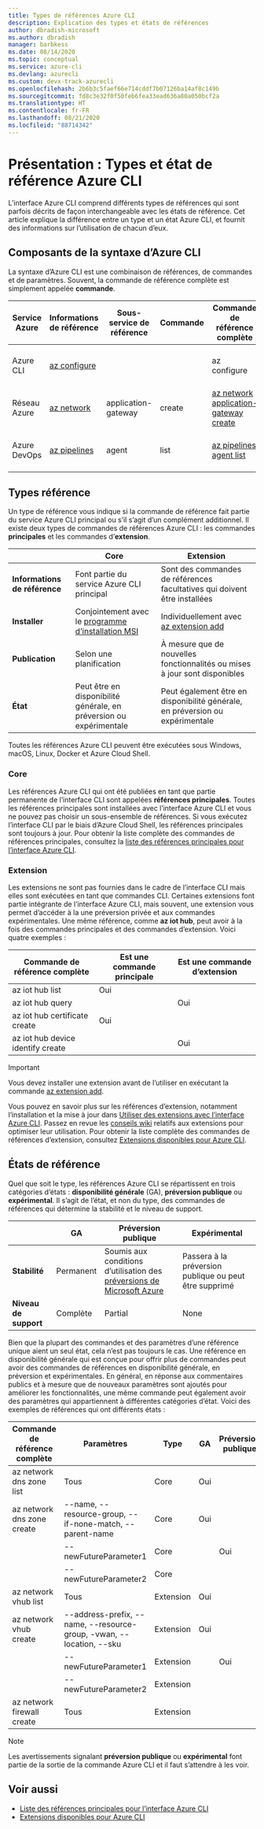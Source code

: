 ```yaml
---
title: Types de références Azure CLI
description: Explication des types et états de références
author: dbradish-microsoft
ms.author: dbradish
manager: barbkess
ms.date: 08/14/2020
ms.topic: conceptual
ms.service: azure-cli
ms.devlang: azurecli
ms.custom: devx-track-azurecli
ms.openlocfilehash: 2b6b3c5faef66e714cddf7b07126ba14af8c149b
ms.sourcegitcommit: fd8c3e32f0f50feb6fea33ead636a80a050bcf2a
ms.translationtype: HT
ms.contentlocale: fr-FR
ms.lasthandoff: 08/21/2020
ms.locfileid: "88714342"
---
```

# <a name="overview-azure-cli-reference-types-and-status"></a>Présentation : Types et état de référence Azure CLI

L’interface Azure CLI comprend différents types de références qui sont parfois décrits de façon interchangeable avec les états de référence.  Cet article explique la différence entre un type et un état Azure CLI, et fournit des informations sur l’utilisation de chacun d’eux.

## <a name="azure-cli-syntax-components"></a>Composants de la syntaxe d’Azure CLI

La syntaxe d’Azure CLI est une combinaison de références, de commandes et de paramètres.  Souvent, la commande de référence complète est simplement appelée **commande**.

| Service Azure | Informations de référence | Sous-service de référence | Commande | Commande de référence complète | Exemples de paramètres
|-|-|-|-|-|-|
| Azure CLI | [az configure](/cli/azure/reference-index#az-configure) | | | az configure | --defaults, --list-default, --scope
| Réseau Azure | [az network](/cli/azure/network) | application-gateway | create | [az network application-gateway create](/cli/azure/network/application-gateway#az-network-application-gateway-create) | --name, --resource-group, --capacity
| Azure DevOps | [az pipelines](/cli/azure/pipelines) | agent | list | [az pipelines agent list](/cli/azure/pipelines/agent) | --pool-id, --agent-name, --demands

## <a name="reference-types"></a>Types référence

Un type de référence vous indique si la commande de référence fait partie du service Azure CLI principal ou s’il s’agit d’un complément additionnel.  Il existe deux types de commandes de références Azure CLI : les commandes **principales** et les commandes d’**extension**.

|         | Core  | Extension
|-|-|-|
| **Informations de référence** | Font partie du service Azure CLI principal | Sont des commandes de références facultatives qui doivent être installées
| **Installer** | Conjointement avec le [programme d’installation MSI]() | Individuellement avec [az extension add]()|
| **Publication** | Selon une planification | À mesure que de nouvelles fonctionnalités ou mises à jour sont disponibles
| **État** | Peut être en disponibilité générale, en préversion ou expérimentale | Peut également être en disponibilité générale, en préversion ou expérimentale

Toutes les références Azure CLI peuvent être exécutées sous Windows, macOS, Linux, Docker et Azure Cloud Shell.

### <a name="core"></a>Core

Les références Azure CLI qui ont été publiées en tant que partie permanente de l’interface CLI sont appelées **références principales**.  Toutes les références principales sont installées avec l’interface Azure CLI et vous ne pouvez pas choisir un sous-ensemble de références.  Si vous exécutez l’interface CLI par le biais d’Azure Cloud Shell, les références principales sont toujours à jour.  Pour obtenir la liste complète des commandes de références principales, consultez la [liste des références principales pour l’interface Azure CLI](/cli/azure/reference-index).

### <a name="extension"></a>Extension

Les extensions ne sont pas fournies dans le cadre de l’interface CLI mais elles sont exécutées en tant que commandes CLI.  Certaines extensions font partie intégrante de l’interface Azure CLI, mais souvent, une extension vous permet d’accéder à la une préversion privée et aux commandes expérimentales.  Une même référence, comme **az iot hub**, peut avoir à la fois des commandes principales et des commandes d’extension.  Voici quatre exemples :

| Commande de référence complète | Est une commande principale | Est une commande d’extension
|-|-|-|
| az iot hub list | Oui |
| az iot hub query | | Oui
| az iot hub certificate create | Oui |
| az iot hub device identify create | | Oui

> [!IMPORTANT]
> Vous devez installer une extension avant de l’utiliser en exécutant la commande [az extension add](/cli/azure/extension#az-extension-add).

Vous pouvez en savoir plus sur les références d’extension, notamment l’installation et la mise à jour dans [Utiliser des extensions avec l’interface Azure CLI](azure-cli-extensions-overview.md).  Passez en revue les [conseils wiki](https://github.com/Azure/azure-network-cli-extension/wiki/Tips) relatifs aux extensions pour optimiser leur utilisation.  Pour obtenir la liste complète des commandes de références d’extension, consultez [Extensions disponibles pour Azure CLI](azure-cli-extensions-list.md).

## <a name="reference-status"></a>États de référence

Quel que soit le type, les références Azure CLI se répartissent en trois catégories d’états : **disponibilité générale** (GA), **préversion publique** ou **expérimental**.  Il s’agit de l’état, et non du type, des commandes de références qui détermine la stabilité et le niveau de support.

| | GA  | Préversion publique | Expérimental
|-|-|-|-|
| **Stabilité** | Permanent | Soumis aux conditions d’utilisation des [préversions de Microsoft Azure](/support/legal/preview-supplemental-terms/) | Passera à la préversion publique ou peut être supprimé
| **Niveau de support** | Complète | Partial | None

Bien que la plupart des commandes et des paramètres d’une référence unique aient un seul état, cela n’est pas toujours le cas.  Une référence en disponibilité générale qui est conçue pour offrir plus de commandes peut avoir des commandes de références en disponibilité générale, en préversion et expérimentales.  En général, en réponse aux commentaires publics et à mesure que de nouveaux paramètres sont ajoutés pour améliorer les fonctionnalités, une même commande peut également avoir des paramètres qui appartiennent à différentes catégories d’état.  Voici des exemples de références qui ont différents états :

| Commande de référence complète | Paramètres | Type | GA | Préversion publique | Expérimental
|-|-|-|-|-|-|
| az network dns zone list | Tous | Core | Oui |
| az network dns zone create | --name, --resource-group, --if-none-match, --parent-name | Core | Oui |
|  | --newFutureParameter1 | Core | | Oui
|  | --newFutureParameter2 | Core | | | Oui
| az network vhub list | Tous |Extension | Oui
| az network vhub create | --address-prefix, --name, --resource-group, -vwan, --location, --sku |Extension | Oui
|  | --newFutureParameter1 |Extension | | Oui
|  | --newFutureParameter2|Extension | | | Oui
| az network firewall create | Tous | Extension | | | Oui

> [!NOTE]
> Les avertissements signalant **préversion publique** ou **expérimental** font partie de la sortie de la commande Azure CLI et il faut s’attendre à les voir.

## <a name="see-also"></a>Voir aussi

- [Liste des références principales pour l’interface Azure CLI](/cli/azure/reference-index)
- [Extensions disponibles pour Azure CLI](azure-cli-extensions-list.md)
